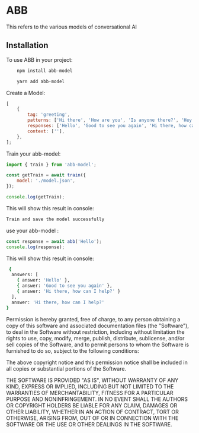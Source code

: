 # ABB

This refers to the various models of conversational AI

## Installation

To use ABB in your project:

```bash
    npm install abb-model
```

```bash
    yarn add abb-model
```

Create a Model:

```javascript
[
    {
        tag: 'greeting',
        patterns: ['Hi there', 'How are you', 'Is anyone there?', 'Hey', 'Hello', 'Good day'],
        responses: ['Hello', 'Good to see you again', 'Hi there, how can I help?'],
        context: [''],
    },
];
```

Train your abb-model:

```javascript
import { train } from 'abb-model';

const getTrain = await train({
    model: './model.json',
});

console.log(getTrain);
```

This will show this result in console:

```bash
Train and save the model successfully
```

use your abb-model :

```javascript
const response = await abb('Hello');
console.log(response);
```

This will show this result in console:

```bash
 {
  answers: [
    { answer: 'Hello' },
    { answer: 'Good to see you again' },
    { answer: 'Hi there, how can I help?' }
  ],
  answer: 'Hi there, how can I help?'
}
```

Permission is hereby granted, free of charge, to any person obtaining
a copy of this software and associated documentation files (the
"Software"), to deal in the Software without restriction, including
without limitation the rights to use, copy, modify, merge, publish,
distribute, sublicense, and/or sell copies of the Software, and to
permit persons to whom the Software is furnished to do so, subject to
the following conditions:

The above copyright notice and this permission notice shall be
included in all copies or substantial portions of the Software.

THE SOFTWARE IS PROVIDED "AS IS", WITHOUT WARRANTY OF ANY KIND,
EXPRESS OR IMPLIED, INCLUDING BUT NOT LIMITED TO THE WARRANTIES OF
MERCHANTABILITY, FITNESS FOR A PARTICULAR PURPOSE AND
NONINFRINGEMENT. IN NO EVENT SHALL THE AUTHORS OR COPYRIGHT HOLDERS BE
LIABLE FOR ANY CLAIM, DAMAGES OR OTHER LIABILITY, WHETHER IN AN ACTION
OF CONTRACT, TORT OR OTHERWISE, ARISING FROM, OUT OF OR IN CONNECTION
WITH THE SOFTWARE OR THE USE OR OTHER DEALINGS IN THE SOFTWARE.
